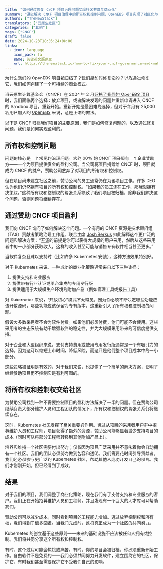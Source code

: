 ```yaml
---
title: "如何通过修复 CNCF 项目治理问题实现社区共赢与商业化"
summary: "通过解决 CNCF 项目治理中的所有权和控制问题，OpenEBS 项目实现了社区化与盈利。"
authors: ["TheNewStack"]
translators: ["云原生社区"]
categories: ["其他"]
tags: ["CNCF"]
draft: false
date: 2024-10-23T18:05:24+08:00
links:
  - icon: language
    icon_pack: fa
    name: 阅读英文版原文
    url: https://thenewstack.io/how-to-fix-your-cncf-governance-and-make-money/
---
```


为什么我们的 OpenEBS 项目被归档了？我们是如何修复它的？以及通过修复它，我们如何创建了一个可持续的商业模式。

当云原生计算基金会（CNCF）在 2024 年 2 月[归档了我们的 OpenEBS 项目](https://thenewstack.io/openebs-lessons-we-learned-from-open-source/)时，我们面临两个选择：放弃项目，或者解决发现的问题并重新申请进入 CNCF 的 Sandbox 项目，重新开始。重新开始是最困难的选择，但对于每月有 25,000 名用户加入的 [OpenEBS](https://thenewstack.io/how-openebs-brings-container-attached-storage-to-kubernetes/) 来说，这是正确的做法。

以下是 CNCF 归档我们项目的主要原因，我们是如何修复问题的，以及通过修复问题，我们是如何实现盈利的。

## 所有权和控制问题

问题的核心是一个常见的治理问题。大约 60% 的 CNCF 项目都有一个企业赞助方——一个为项目提供资金的盈利公司。当公司将项目捐赠给 CNCF 时，项目就成为 CNCF 的财产，赞助公司放弃了对项目的所有权和控制权。

但在项目尚未建立社区之前，赞助公司的员工通常仍在为该项目工作。许多 CEO 认为他们仍然拥有项目的所有权和控制权。“如果我的员工还在工作，那我就拥有决策权。”这种所有权和控制权的紧张关系导致了我们项目被归档，除非我们解决这个问题，否则问题将继续存在。

## 通过赞助 CNCF 项目盈利

我们向 CNCF 询问了如何解决这个问题。一个有用的 CNCF 资源是技术顾问组（TAG）贡献者策略治理工作组。联合主席 [Josh Berkus](https://github.com/jberkus) 如此解释这个更广泛的问题和解决方案：“[开源](https://thenewstack.io/20-years-in-open-source-resilience-failure-success/)的前提是你可以获得大规模的用户采用，然后从这些采用者中的一小部分获取收入，这样的收入甚至可能与销售专有软件相当甚至更多。”

当软件复杂且难以支持时（比如许多 Kubernetes 安装），这种方法效果特别好。

对于 [Kubernetes](https://thenewstack.io/kubernetes/) 来说，一种成功的商业化策略通常来自以下三种途径：

1. 提供支持和专业服务
2. 提供带有行业认证或平台集成的专用发行版
3. 提供适用于大规模生产环境的附加产品（例如管理工具或报告工具）

对 Kubernetes 来说，“开放核心”模式不太常见，因为你必须不断决定哪些功能应该开放源码，哪些功能应该保留为专有版本，这重新引入了所有权和控制权的问题。

假设大多数采用者不会为软件付费。如果他们必须付费，他们可能不会使用。这些采用者的生态系统有助于增强软件的稳定性，并为大规模采用带来的可信度提供支持。

对于企业和大型组织来说，支付支持费用或使用专用发行版通常是一个有吸引力的选择，因为这可以缩短上市时间，降低风险，而这只是他们整个项目成本中的一小部分。

这些策略被证明是有效的，对于我们来说，也提供了一个简单的解决方案，证明了继续赞助项目而不控制它是有利可图的。

## 将所有权和控制权交给社区

为赞助公司找到一种不需要控制项目的盈利方法解决了一半的问题。但在赞助公司继续负责大部分维护人员和工程团队的情况下，所有权和控制权的紧张关系仍将继续存在。

这时，Kubernetes 社区发挥了至关重要的作用。通过从项目的采用者用户群中招募维护人员和工程师，项目获得了额外的资源，赞助公司能够显著减少支持项目的成本（同时可以将部分工程师转移到其他附加产品上）。

培养和维持一个社区需要付出努力；仅仅因为项目广泛采用并不意味着你会自动拥有一个社区。我们的团队必须努力做到包容和透明。我们需要花时间引导贡献者。我们还必须参与更广泛的 Kubernetes 社区，帮助其他人成功开发自己的项目。我们才刚刚开始，但已经看到了成效。

## 结果

对于我们的项目，我们调整了商业化策略，现在我们有了支付支持和专业服务的客户。我们正在开始招募维护人员和工程师，并且发现有一个巨大的人才库可以帮助我们。

赞助公司可以减少成本，同时看到项目的工程能力增加。通过放弃控制权和所有权，我们得到了很多回报。当我们完成时，这将真正成为一个社区的共同努力。

Kubernetes 的创立基于这些原则——未来的基础设施不应该被任何人拥有或控制。我们将共同分享这个所有权和控制权。

有时，这个过程可能会尴尬或痛苦。有时，你的项目会被归档，你必须重新开始工作。自由软件不是免费的——我们必须共同努力开发软件，建立围绕它的社区，保护它，有时我们甚至需要保护它不受我们自己的影响。
